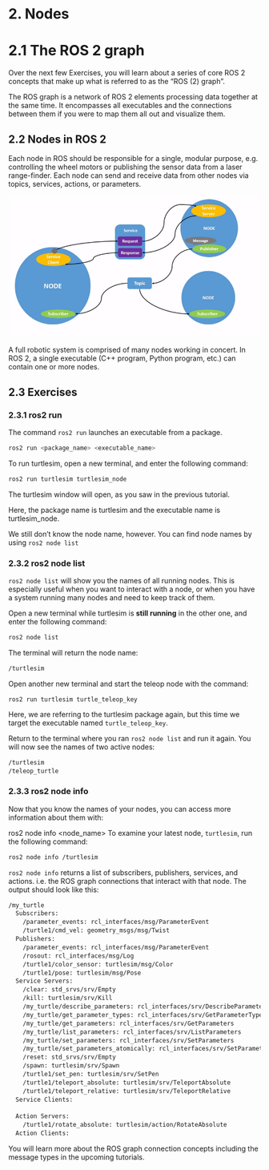 # 2. Nodes

# 2.1 The ROS 2 graph

Over the next few Exercises, you will learn about a series of core ROS 2 concepts that make up what is referred to as the “ROS (2) graph”.

The ROS graph is a network of ROS 2 elements processing data together at the same time. It encompasses all executables and the connections between them if you were to map them all out and visualize them.

## 2.2 Nodes in ROS 2
Each node in ROS should be responsible for a single, modular purpose, e.g. controlling the wheel motors or publishing the sensor data from a laser range-finder. Each node can send and receive data from other nodes via topics, services, actions, or parameters.

![Nodes Topic Service](assets/nodes_topic_service.gif)

A full robotic system is comprised of many nodes working in concert. In ROS 2, a single executable (C++ program, Python program, etc.) can contain one or more nodes.

## 2.3 Exercises

### 2.3.1 ros2 run

The command `ros2 run` launches an executable from a package.

```bash
ros2 run <package_name> <executable_name>
```

To run turtlesim, open a new terminal, and enter the following command:

```bash
ros2 run turtlesim turtlesim_node
```

The turtlesim window will open, as you saw in the previous tutorial.

Here, the package name is turtlesim and the executable name is turtlesim_node.

We still don’t know the node name, however. You can find node names by using `ros2 node list`

### 2.3.2 ros2 node list

`ros2 node list` will show you the names of all running nodes. This is especially useful when you want to interact with a node, or when you have a system running many nodes and need to keep track of them.

Open a new terminal while turtlesim is **still running** in the other one, and enter the following command:

```bash
ros2 node list
```

The terminal will return the node name:

```bash
/turtlesim
```

Open another new terminal and start the teleop node with the command:

```
ros2 run turtlesim turtle_teleop_key
```

Here, we are referring to the turtlesim package again, but this time we target the executable named `turtle_teleop_key`.

Return to the terminal where you ran `ros2 node list` and run it again. You will now see the names of two active nodes:

```bash
/turtlesim
/teleop_turtle
```

### 2.3.3 ros2 node info

Now that you know the names of your nodes, you can access more information about them with:

ros2 node info <node_name>
To examine your latest node, `turtlesim`, run the following command:

```bash
ros2 node info /turtlesim
```

`ros2 node info` returns a list of subscribers, publishers, services, and actions. i.e. the ROS graph connections that interact with that node. The output should look like this:

```bash
/my_turtle
  Subscribers:
    /parameter_events: rcl_interfaces/msg/ParameterEvent
    /turtle1/cmd_vel: geometry_msgs/msg/Twist
  Publishers:
    /parameter_events: rcl_interfaces/msg/ParameterEvent
    /rosout: rcl_interfaces/msg/Log
    /turtle1/color_sensor: turtlesim/msg/Color
    /turtle1/pose: turtlesim/msg/Pose
  Service Servers:
    /clear: std_srvs/srv/Empty
    /kill: turtlesim/srv/Kill
    /my_turtle/describe_parameters: rcl_interfaces/srv/DescribeParameters
    /my_turtle/get_parameter_types: rcl_interfaces/srv/GetParameterTypes
    /my_turtle/get_parameters: rcl_interfaces/srv/GetParameters
    /my_turtle/list_parameters: rcl_interfaces/srv/ListParameters
    /my_turtle/set_parameters: rcl_interfaces/srv/SetParameters
    /my_turtle/set_parameters_atomically: rcl_interfaces/srv/SetParametersAtomically
    /reset: std_srvs/srv/Empty
    /spawn: turtlesim/srv/Spawn
    /turtle1/set_pen: turtlesim/srv/SetPen
    /turtle1/teleport_absolute: turtlesim/srv/TeleportAbsolute
    /turtle1/teleport_relative: turtlesim/srv/TeleportRelative
  Service Clients:

  Action Servers:
    /turtle1/rotate_absolute: turtlesim/action/RotateAbsolute
  Action Clients:
```

You will learn more about the ROS graph connection concepts including the message types in the upcoming tutorials.
